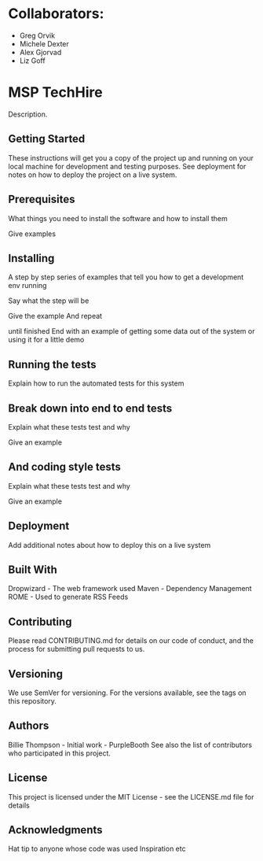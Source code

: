 
# Collaborators:

* Greg Orvik
* Michele Dexter
* Alex Gjorvad
* Liz Goff


# MSP TechHire

Description.

## Getting Started
These instructions will get you a copy of the project up and running on your local machine for development and testing purposes. See deployment for notes on how to deploy the project on a live system.

## Prerequisites
What things you need to install the software and how to install them

Give examples

## Installing
A step by step series of examples that tell you how to get a development env running

Say what the step will be

Give the example
And repeat

until finished
End with an example of getting some data out of the system or using it for a little demo

## Running the tests
Explain how to run the automated tests for this system

## Break down into end to end tests
Explain what these tests test and why

Give an example
## And coding style tests
Explain what these tests test and why

Give an example
## Deployment
Add additional notes about how to deploy this on a live system

## Built With
Dropwizard - The web framework used
Maven - Dependency Management
ROME - Used to generate RSS Feeds
## Contributing
Please read CONTRIBUTING.md for details on our code of conduct, and the process for submitting pull requests to us.

## Versioning
We use SemVer for versioning. For the versions available, see the tags on this repository.

## Authors
Billie Thompson - Initial work - PurpleBooth
See also the list of contributors who participated in this project.

## License
This project is licensed under the MIT License - see the LICENSE.md file for details

## Acknowledgments
Hat tip to anyone whose code was used
Inspiration
etc

